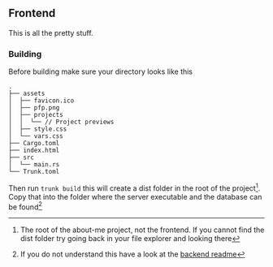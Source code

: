 ## Frontend 

This is all the pretty stuff.

### Building

Before building make sure your directory looks like this

```
.
├── assets
│  ├── favicon.ico
│  ├── pfp.png
│  ├── projects
│  │  └── // Project previews
│  ├── style.css
│  └── vars.css
├── Cargo.toml
├── index.html
├── src
│  └── main.rs
└── Trunk.toml
```

Then run `trunk build` this will create a dist folder in the root of the project[^1]. Copy that into the folder where the server executable and the database can be found[^2] 


[^1]: The root of the about-me project, not the frontend. If you cannot find the dist folder try going back in your file explorer and looking there
[^2]: If you do not understand this have a look at the [backend readme](https://github.com/Andrea-moth/About-me/tree/main/backend/README.md)
